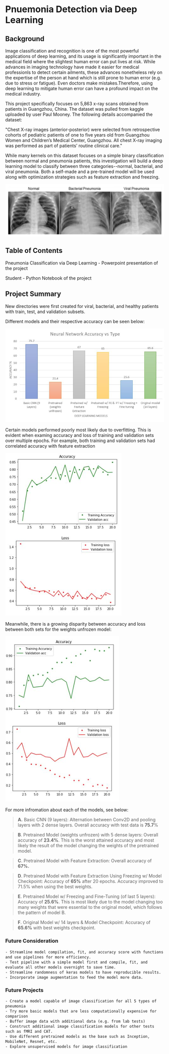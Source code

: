 
# Pnuemonia Detection via Deep Learning


## Background
Image classification and recognition is one of the most powerful applications of deep learning, and its usage is significantly important in the medical field where the slightest human error can put lives at risk. While advances in imaging technology have made it easier for medical professionls to detect certain ailments, these advances nonetheless rely on the expertise of the person at hand which is still prone to human error (e.g. due to stress or fatigue). Even doctors make mistakes.Therefore, using deep learning to mitigate human error can have a profound impact on the medical industry.

This project specifically focuses on 5,863 x-ray scans obtained from patients in Guangzhou, China. The dataset was pulled from kaggle uploaded by user Paul Mooney. The following details accompanied the dataset:

"Chest X-ray images (anterior-posterior) were selected from retrospective cohorts of pediatric patients of one to five years old from Guangzhou Women and Children’s Medical Center, Guangzhou. All chest X-ray imaging was performed as part of patients’ routine clinical care."

While many kernels on this dataset focuses on a simple binary classification between normal and pneumonia patients, this investigation will build a deep learning model to classify between three categories--normal, bacterial, and viral pneumonia. Both a self-made and a pre-trained model will be used along with optimization strategies such as feature extraction and freezing.

![Types of Pneumonia Img](images/scans.png)

## Table of Contents

Pneumonia Classification via Deep Learning - Powerpoint presentation of the project

Student - Python Notebook of the project

## Project Summary

New directories were first created for viral, bacterial, and healthy patients with train, test, and validation subsets.

Different models and their respective accuracy can be seen below:

![accuracy](images/acc_1.JPG)

Certain models performed poorly most likely due to overfitting. This is evident when examing accuracy and loss of training and validation sets over multiple epochs.
For example, both training and validation sets had correlated accuracy with feature extraction

![fe](images/freeze_val.JPG)

Meanwhile, there is a growing disparity between accuracy and loss between both sets for the weights unfrozen model:

![fe2](images/fe_val.JPG)

For more infromation about each of the models, see below:

>__A.__ Basic CNN (9 layers): Alternation between Conv2D and pooling layers with 2 dense layers. Overall accuracy with test data is **75.7**%

>__B__. Pretrained Model (weights unfrozen) with 5 dense layers: Overall accuracy of **23.4%**. This is the worst attained accuracy and most likely the result of the model changing the weights of the pretrained model. 

>__C__. Pretrained Model with Feature Extraction: Overall accuracy of **67%.**

>__D__. Pretrained Model with Feature Extraction Using Freezing w/ Model Checkpoint: Accuracy of **65%** after 20 epochs. Accuracy improved to 71.5% when using the best weights.

>__E__. Pretrained Model w/ Freezing and Fine-Tuning (of last 5 layers): Accuracy of **25.6%**. This is most likely due to the model changing too many weights that were essential to the original model, which follows the pattern of model B.

>__F__. Original Model w/ 14 layers & Model Checkpoint: Accuracy of **65.6%** with best weights checkpoint. 



### Future Consideration 

    - Streamline model compilation, fit, and accuracy score with functions and use pipelines for more efficiency.
    - Test pipeline with a simple model first and compile, fit, and evaluate all other models overnight to save time.
    - Streamline randomness of keras models to have reproducible results.
    - Incorporate image augmentation to feed the model more data.

### Future Projects
    - Create a model capable of image classification for all 5 types of pneumonia
    - Try more basic models that are less computationally expensive for comparison
    - Buffer image data with additional data (e.g. from lab tests)
    - Construct additional image classification models for other tests such as fMRI and CAT. 
    - Use different pretrained models as the base such as Inception, MobileNet, Resnet, etc.
    - Explore unsupervised models for image classification
